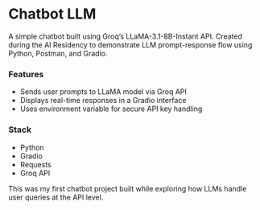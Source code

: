 # Chatbot LLM

A simple chatbot built using Groq’s LLaMA-3.1-8B-Instant API. Created during the AI Residency to demonstrate LLM prompt-response flow using Python, Postman, and Gradio.

### Features
- Sends user prompts to LLaMA model via Groq API
- Displays real-time responses in a Gradio interface
- Uses environment variable for secure API key handling

### Stack
- Python
- Gradio
- Requests
- Groq API

This was my first chatbot project built while exploring how LLMs handle user queries at the API level.

